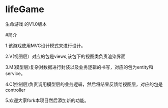 # lifeGame
生命游戏 的V1.0版本

#简介

1.该游戏使用MVC设计模式来进行设计。

2.V(视图层）对应的包是views,该包下的视图类负责渲染界面

3.M(模型层)复杂对数据进行封装以及业务逻辑的书写，对应的包为entity和service。

4.C(控制层)负责调用模型层的业务逻辑，然后将结果反馈给视图层，对应的包是controller


5.欢迎大家fork本项目然后添加新的功能。
